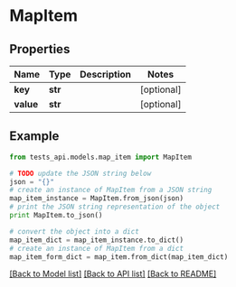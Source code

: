 # MapItem


## Properties
Name | Type | Description | Notes
------------ | ------------- | ------------- | -------------
**key** | **str** |  | [optional] 
**value** | **str** |  | [optional] 

## Example

```python
from tests_api.models.map_item import MapItem

# TODO update the JSON string below
json = "{}"
# create an instance of MapItem from a JSON string
map_item_instance = MapItem.from_json(json)
# print the JSON string representation of the object
print MapItem.to_json()

# convert the object into a dict
map_item_dict = map_item_instance.to_dict()
# create an instance of MapItem from a dict
map_item_form_dict = map_item.from_dict(map_item_dict)
```
[[Back to Model list]](../README.md#documentation-for-models) [[Back to API list]](../README.md#documentation-for-api-endpoints) [[Back to README]](../README.md)



